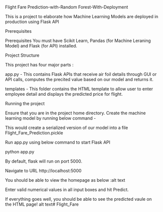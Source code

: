 Flight Fare Prediction-with-Random Forest-With-Deployment

This is a project to elaborate how Machine Learning Models are deployed in production using Flask API

Prerequisites

Prerequisites You must have Scikit Learn, Pandas (for Machine Leraning Model) and Flask (for API) installed.

Project Structure

This project has four major parts :

app.py - This contains Flask APIs that receive air foil details through GUI or API calls, computes the precited value based on our model and returns it.

templates - This folder contains the HTML template to allow user to enter employee detail and displays the predicted price for flight.

Running the project

Ensure that you are in the project home directory. Create the machine learning model by running below command -

This would create a serialized version of our model into a file Flight_Fare_Prediction.pickle

Run app.py using below command to start Flask API

python app.py

By default, flask will run on port 5000.

Navigate to URL http://localhost:5000

You should be able to view the homepage as below :alt text

Enter valid numerical values in all input boxes and hit Predict.

If everything goes well, you should be able to see the predicted vaule on the HTML page! alt text# Flight_Fare
